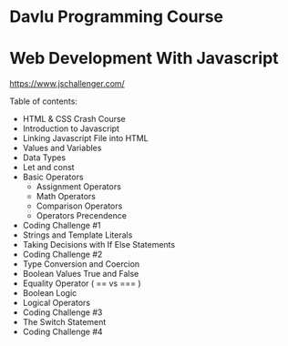 # Davlu Programming Course
# Web Development With Javascript

https://www.jschallenger.com/

Table of contents:

- HTML & CSS Crash Course
- Introduction to Javascript
- Linking Javascript File into HTML
- Values and Variables
- Data Types
- Let and const
- Basic Operators 
  - Assignment Operators
  - Math Operators
  - Comparison Operators
  - Operators Precendence
- Coding Challenge #1
- Strings and Template Literals
- Taking Decisions with If Else Statements
- Coding Challenge #2
- Type Conversion and Coercion
- Boolean Values True and False
- Equality Operator ( == vs === )
- Boolean Logic
- Logical Operators
- Coding Challenge #3
- The Switch Statement
- Coding Challenge #4


